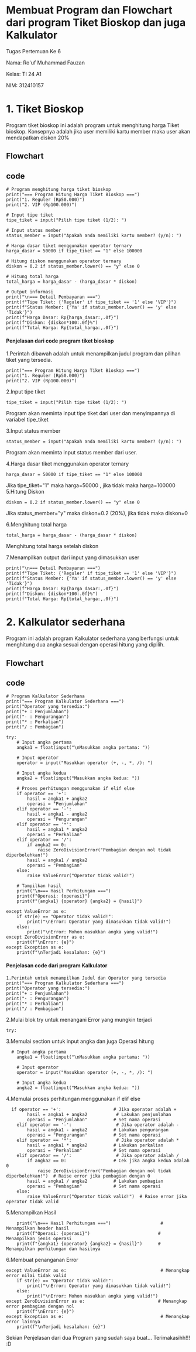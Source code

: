 # Membuat Program dan Flowchart dari program Tiket Bioskop dan juga Kalkulator
Tugas Pertemuan Ke 6

Nama: Ro'uf Muhammad Fauzan

Kelas: TI 24 A1

NIM: 312410157

# 1. Tiket Bioskop
Program tiket bioskop ini adalah program untuk menghitung harga Tiket bioskop. Konsepnya adalah jika user memiliki kartu member maka user akan mendapatkan diskon 20%
## Flowchart


## code
````
# Program menghitung harga tiket bioskop
print("=== Program Hitung Harga Tiket Bioskop ===")
print("1. Reguler (Rp50.000)")
print("2. VIP (Rp100.000)")

# Input tipe tiket
tipe_tiket = input("Pilih tipe tiket (1/2): ")

# Input status member
status_member = input("Apakah anda memiliki kartu member? (y/n): ")

# Harga dasar tiket menggunakan operator ternary
harga_dasar = 50000 if tipe_tiket == "1" else 100000

# Hitung diskon menggunakan operator ternary
diskon = 0.2 if status_member.lower() == "y" else 0

# Hitung total harga
total_harga = harga_dasar - (harga_dasar * diskon)

# Output informasi
print("\n=== Detail Pembayaran ===")
print(f"Tipe Tiket: {'Reguler' if tipe_tiket == '1' else 'VIP'}")
print(f"Status Member: {'Ya' if status_member.lower() == 'y' else 'Tidak'}")
print(f"Harga Dasar: Rp{harga_dasar:,.0f}")
print(f"Diskon: {diskon*100:.0f}%")
print(f"Total Harga: Rp{total_harga:,.0f}")
````
#### Penjelasan dari code program tiket bioskop

1.Perintah dibawah adalah untuk menampilkan judul program dan pilihan tiket yang tersedia.
````
print("=== Program Hitung Harga Tiket Bioskop ===")
print("1. Reguler (Rp50.000)")
print("2. VIP (Rp100.000)")
````
2.Input tipe tiket
````
tipe_tiket = input("Pilih tipe tiket (1/2): ")
````
Program akan meminta input tipe tiket dari user dan menyimpannya di variabel tipe_tiket

3.Input status member
````
status_member = input("Apakah anda memiliki kartu member? (y/n): ")
````
Program akan meminta input status member dari user.

4.Harga dasar tiket menggunakan operator ternary
````
harga_dasar = 50000 if tipe_tiket == "1" else 100000
````
Jika tipe_tiket="1" maka harga=50000 , jika tidak maka harga=100000
5.Hitung Diskon
````
diskon = 0.2 if status_member.lower() == "y" else 0
````
Jika status_member="y" maka diskon=0.2 (20%), jika tidak maka diskon=0

6.Menghitung total harga
````
total_harga = harga_dasar - (harga_dasar * diskon)
````
Menghitung total harga setelah diskon

7.Menampilkan output dari input yang dimasukkan user
````
print("\n=== Detail Pembayaran ===")
print(f"Tipe Tiket: {'Reguler' if tipe_tiket == '1' else 'VIP'}")
print(f"Status Member: {'Ya' if status_member.lower() == 'y' else 'Tidak'}")
print(f"Harga Dasar: Rp{harga_dasar:,.0f}")
print(f"Diskon: {diskon*100:.0f}%")
print(f"Total Harga: Rp{total_harga:,.0f}")
````

# 2. Kalkulator sederhana
Program ini adalah program Kalkulator sederhana yang berfungsi untuk menghitung dua angka sesuai dengan operasi hitung yang dipilih.
## Flowchart

## code
````
# Program Kalkulator Sederhana
print("=== Program Kalkulator Sederhana ===")
print("Operator yang tersedia:")
print("+ : Penjumlahan")
print("- : Pengurangan")
print("* : Perkalian")
print("/ : Pembagian")

try:
    # Input angka pertama
    angka1 = float(input("\nMasukkan angka pertama: "))
    
    # Input operator
    operator = input("Masukkan operator (+, -, *, /): ")
    
    # Input angka kedua
    angka2 = float(input("Masukkan angka kedua: "))
    
    # Proses perhitungan menggunakan if elif else
    if operator == '+':
        hasil = angka1 + angka2
        operasi = "Penjumlahan"
    elif operator == '-':
        hasil = angka1 - angka2
        operasi = "Pengurangan"
    elif operator == '*':
        hasil = angka1 * angka2
        operasi = "Perkalian"
    elif operator == '/':
        if angka2 == 0:
            raise ZeroDivisionError("Pembagian dengan nol tidak diperbolehkan!")
        hasil = angka1 / angka2
        operasi = "Pembagian"
    else:
        raise ValueError("Operator tidak valid!")
    
    # Tampilkan hasil
    print("\n=== Hasil Perhitungan ===")
    print(f"Operasi: {operasi}")
    print(f"{angka1} {operator} {angka2} = {hasil}")

except ValueError as e:
    if str(e) == "Operator tidak valid!":
        print("\nError: Operator yang dimasukkan tidak valid!")
    else:
        print("\nError: Mohon masukkan angka yang valid!")
except ZeroDivisionError as e:
    print(f"\nError: {e}")
except Exception as e:
    print(f"\nTerjadi kesalahan: {e}")
````
#### Penjelasan code dari program Kalkulator
````
1.Perintah untuk menampilkan Judul dan Operator yang tersedia
print("=== Program Kalkulator Sederhana ===")
print("Operator yang tersedia:")
print("+ : Penjumlahan")
print("- : Pengurangan")
print("* : Perkalian")
print("/ : Pembagian")
````
2.Mulai blok try untuk menangani Error yang mungkin terjadi
````
try:
````
3.Memulai section untuk input angka dan juga Operasi hitung
````
  # Input angka pertama
    angka1 = float(input("\nMasukkan angka pertama: "))

    # Input operator
    operator = input("Masukkan operator (+, -, *, /): ")

    # Input angka kedua
    angka2 = float(input("Masukkan angka kedua: "))
````
4.Memulai proses perhitungan menggunakan if elif else
````
  if operator == '+':                    # Jika operator adalah +
        hasil = angka1 + angka2           # Lakukan penjumlahan
        operasi = "Penjumlahan"          # Set nama operasi
    elif operator == '-':                 # Jika operator adalah -
        hasil = angka1 - angka2          # Lakukan pengurangan
        operasi = "Pengurangan"          # Set nama operasi
    elif operator == '*':                 # Jika operator adalah *
        hasil = angka1 * angka2          # Lakukan perkalian
        operasi = "Perkalian"            # Set nama operasi
    elif operator == '/':                 # Jika operator adalah /
        if angka2 == 0:                  # Cek jika angka kedua adalah 0
            raise ZeroDivisionError("Pembagian dengan nol tidak diperbolehkan!")  # Raise error jika pembagian dengan 0
        hasil = angka1 / angka2          # Lakukan pembagian
        operasi = "Pembagian"            # Set nama operasi
    else:
        raise ValueError("Operator tidak valid!")  # Raise error jika operator tidak valid
````
5.Menampilkan Hasil
````
    print("\n=== Hasil Perhitungan ===")                   # Menampilkan header hasil
    print(f"Operasi: {operasi}")                          # Menampilkan jenis operasi
    print(f"{angka1} {operator} {angka2} = {hasil}")      # Menampilkan perhitungan dan hasilnya
````
6.Membuat penanganan Error
````
except ValueError as e:                                    # Menangkap error nilai tidak valid
    if str(e) == "Operator tidak valid!":
        print("\nError: Operator yang dimasukkan tidak valid!")
    else:
        print("\nError: Mohon masukkan angka yang valid!")
except ZeroDivisionError as e:                            # Menangkap error pembagian dengan nol
    print(f"\nError: {e}")
except Exception as e:                                     # Menangkap error lainnya
    print(f"\nTerjadi kesalahan: {e}")
````
Sekian Penjelasan dari dua Program yang sudah saya buat... Terimakasihh!!! :D
